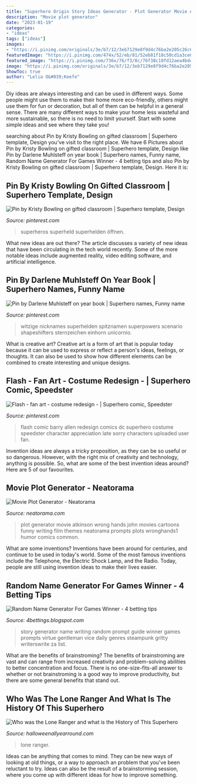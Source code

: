 ```yaml
---
title: "Superhero Origin Story Ideas Generator - Plot Generator Movie Atkinson Wrong Hands John Movies Cartoons Funny Writing Film Themes Neatorama Prompts Plots Wronghands1 Humor Comics Common"
description: "Movie plot generator"
date: "2023-01-19"
categories:
- "ideas"
tags: ["ideas"]
images:
- "https://i.pinimg.com/originals/3e/b7/12/3eb7129e8f9d4c76ba2e205c26c6ccca.jpg"
featuredImage: "https://i.pinimg.com/474x/52/eb/81/52eb81f18c50cd1a3ce009718bd130e7.jpg"
featured_image: "https://i.pinimg.com/736x/76/f3/8c/76f38c10fd12aea4bddf3571b7879339.jpg"
image: "https://i.pinimg.com/originals/3e/b7/12/3eb7129e8f9d4c76ba2e205c26c6ccca.jpg"
ShowToc: true
author: "Lelia O&#039;Keefe"
---
```



Diy ideas are always interesting and can be used in different ways. Some people might use them to make their home more eco-friendly, others might use them for fun or decoration, but all of them can be helpful in a general sense. There are many different ways to make your home less wasteful and more sustainable, so there is no need to limit yourself. Start with some simple ideas and see where they take you!

	

		
searching about Pin by Kristy Bowling on gifted classroom | Superhero template, Design you've visit to the right place. We have 6 Pictures about Pin by Kristy Bowling on gifted classroom | Superhero template, Design like Pin by Darlene Muhlsteff on year book | Superhero names, Funny name, Random Name Generator For Games Winner - 4 betting tips and also Pin by Kristy Bowling on gifted classroom | Superhero template, Design. Here it is:
		
    
## Pin By Kristy Bowling On Gifted Classroom | Superhero Template, Design

<img loading=lazy src="https://i.pinimg.com/474x/52/eb/81/52eb81f18c50cd1a3ce009718bd130e7.jpg" onerror="this.onerror=null;this.src='https://tse4.mm.bing.net/th?id=OIP.-glIpND6ukxZTQmIEKjKdgAAAA&amp;pid=15.1';" alt="Pin by Kristy Bowling on gifted classroom | Superhero template, Design">

_Source: pinterest.com_

>superheros superheld superhelden öffnen. 

	

What new ideas are out there?
The article discusses a variety of new ideas that have been circulating in the tech world recently. Some of the more notable ideas include augmented reality, video editing software, and artificial intelligence.

    
## Pin By Darlene Muhlsteff On Year Book | Superhero Names, Funny Name

<img loading=lazy src="https://i.pinimg.com/originals/3e/b7/12/3eb7129e8f9d4c76ba2e205c26c6ccca.jpg" onerror="this.onerror=null;this.src='https://tse4.mm.bing.net/th?id=OIP.DvnRqfTe8zfeF8cs-dTYBgHaJ6&amp;pid=15.1';" alt="Pin by Darlene Muhlsteff on year book | Superhero names, Funny name">

_Source: pinterest.com_

>witzige nicknames superhelden spitznamen superpowers scenario shapeshifters sternzeichen einhorn unicornio. 

	

What is creative art?
Creative art is a form of art that is popular today because it can be used to express or reflect a person's ideas, feelings, or thoughts. It can also be used to show how different elements can be combined to create interesting and unique designs.

    
## Flash - Fan Art - Costume Redesign - | Superhero Comic, Speedster

<img loading=lazy src="https://i.pinimg.com/736x/76/f3/8c/76f38c10fd12aea4bddf3571b7879339.jpg" onerror="this.onerror=null;this.src='https://tse3.mm.bing.net/th?id=OIP.GyQuCelNbaMQsdYmSHHlwgAAAA&amp;pid=15.1';" alt="Flash - fan art - costume redesign - | Superhero comic, Speedster">

_Source: pinterest.com_

>flash comic barry allen redesign comics dc superhero costume speedster character appreciation late sorry characters uploaded user fan. 

	

Invention ideas are always a tricky proposition, as they can be so useful or so dangerous. However, with the right mix of creativity and technology, anything is possible. So, what are some of the best invention ideas around? Here are 5 of our favourites.

    
## Movie Plot Generator - Neatorama

<img loading=lazy src="http://uploads.neatorama.com/images/posts/151/88/88151/1454778565-0.jpg" onerror="this.onerror=null;this.src='https://tse3.mm.bing.net/th?id=OIP.vuwCslIoARZtHtbcu0EgTAHaF7&amp;pid=15.1';" alt="Movie Plot Generator - Neatorama">

_Source: neatorama.com_

>plot generator movie atkinson wrong hands john movies cartoons funny writing film themes neatorama prompts plots wronghands1 humor comics common. 

	

What are some inventions?
Inventions have been around for centuries, and continue to be used in today's world. Some of the most famous inventions include the Telephone, the Electric Shock Lamp, and the Radio. Today, people are still using invention ideas to make their lives easier.

    
## Random Name Generator For Games Winner - 4 Betting Tips

<img loading=lazy src="https://i.pinimg.com/originals/a2/8b/f9/a28bf92b9a67e7e01db891e2b1571a5c.jpg" onerror="this.onerror=null;this.src='https://tse2.mm.bing.net/th?id=OIP.1_4lgAiLeck_2FK5TEeEvQHaHa&amp;pid=15.1';" alt="Random Name Generator For Games Winner - 4 betting tips">

_Source: 4bettings.blogspot.com_

>story generator name writing random prompt guide winner games prompts virtue gentleman vice daily genres steampunk gritty writerswrite za list. 

	

What are the benefits of brainstroming?
The benefits of brainstroming are vast and can range from increased creativity and problem-solving abilities to better concentration and focus. There is no one-size-fits-all answer to whether or not brainstroming is a good way to improve productivity, but there are some general benefits that stand out.

    
## Who Was The Lone Ranger And What Is The History Of This Superhero

<img loading=lazy src="https://halloweenallyearround.com/wp-content/uploads/2013/07/lone-ranger.jpg" onerror="this.onerror=null;this.src='https://tse3.mm.bing.net/th?id=OIP.Nk5eWBZyqiC0GeftvWQdcgHaE7&amp;pid=15.1';" alt="Who was the Lone Ranger and what is the History of This Superhero">

_Source: halloweenallyearround.com_

>lone ranger. 

	

Ideas can be anything that comes to mind. They can be new ways of looking at old things, or a way to approach an problem that you've been reluctant to try. Ideas can also be the result of a brainstorming session, where you come up with different ideas for how to improve something.

